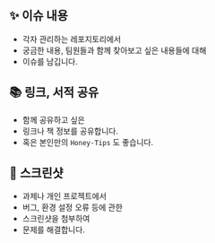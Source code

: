 </br>

## ✨ 이슈 내용

- 각자 관리하는 레포지토리에서
- 궁금한 내용, 팀원들과 함께 찾아보고 싶은 내용들에 대해
- 이슈를 남깁니다.

## 📚 링크, 서적 공유

 - 함께 공유하고 싶은 
 - 링크나 책 정보를 공유합니다.
 - 혹은 본인만의 `Honey-Tips` 도 좋습니다.

## 📸 스크린샷

 - 과제나 개인 프로젝트에서
 - 버그, 환경 설정 오류 등에 관한
 - 스크린샷을 첨부하여
 - 문제를 해결합니다.
